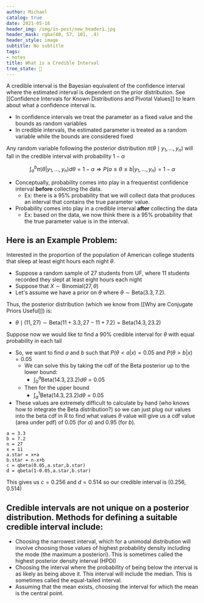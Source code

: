 ```yaml
---
author: Michael
catalog: true
date: 2021-05-16
header_img: /img/in-post/new_header1.jpg
header_mask: rgba(40, 57, 101, .4)
header_style: image
subtitle: No subtitle
tags:
- notes
title: What is a Credible Interval
tree_state: 🌿
---
```


A credible interval is the Bayesian equivalent of the confidence interval where the estimated interval is dependent on the prior distribution. See [[Confidence Intervals for Known Distributions and Pivotal Values]] to learn about what a confidence interval is.

- In confidence intervals we treat the parameter as a fixed value and the bounds as random variables
- In credible intervals, the estimated parameter is treated as a random variable while the bounds are considered fixed

Any random variable following the posterior distribution $\pi(\theta \mid y_1,\ldots, y_n)$ will fall in the credible interval with probability $1-\alpha$

$$\int_a^b \pi(\theta | y_1,\ldots, y_n) d \theta=1-\alpha \Longrightarrow P\left(a \leq \theta \leq b | y_{1}, \ldots, y_{n}\right)=1-\alpha$$

- Conceptually, probability comes into play in a frequentist
confidence interval **before** collecting the data.
	- Ex: there is a 95% probability that we will collect data that produces an interval that contains the true parameter value.
-  Probability comes into play in a credible
interval **after** collecting the data
	- Ex: based on the data, we now think there is a 95%  probability that the true parameter value is in the interval.
	
## Here is an Example Problem:
Interested in the proportion of the population of American college students that sleep at least eight hours each night $\theta$.
- Suppose a random sample of 27 students from UF, where 11 students recorded they slept at least eight hours each night
- Suppose that $X \sim \text{Binomial}(27,\theta)$
- Let's assume we have a prior on $\theta$ where $\theta \sim \text{Beta}(3.3,7.2)$.

Thus, the posterior distribution (which we know from  [[Why are Conjugate Priors Useful]]) is:
- $\theta \mid (11,27) ∼ \text{Beta}(11 + 3.3, 27 − 11 + 7.2) = \text{Beta}(14.3, 23.2)$

Suppose now we would like to find a 90% credible interval for $\theta$ with equal probability in each tail
- So, we want to find $a$ and $b$ such that $P(\theta < a|x) = 0.05$ and $P(\theta > b|x) = 0.05$
	- We can solve this by taking the cdf of the Beta posterior up to the lower bound:
		- $\int_0^a \text{Beta}(14.3, 23.2) d\theta = 0.05$
	- Then for the upper bound
		- $\int_d^1 \text{Beta}(14.3, 23.2) d\theta = 0.05$
- These values are extremely difficult to calculate by hand (who knows how to integrate the Beta distribution?) so we can just plug our values into the beta cdf in R to find what values $\theta$ value will give us a cdf value (area under pdf) of 0.05 (for $a$) and 0.95 (for $b$).
```
a = 3.3
b = 7.2
n = 27
x = 11
a.star = x+a
b.star = n-x+b
c = qbeta(0.05,a.star,b.star)
d = qbeta(1-0.05,a.star,b.star)
```

This gives us $c = 0.256$ and $d = 0.514$ so our credible interval is $(0.256, 0.514)$

## Credible intervals are not unique on a posterior distribution. Methods for defining a suitable credible interval include:
- Choosing the narrowest interval, which for a unimodal distribution will involve choosing those values of highest probability density including the mode (the maximum a posteriori). This is sometimes called the highest posterior density interval (HPDI)
- Choosing the interval where the probability of being below the interval is as likely as being above it. This interval will include the median. This is sometimes called the equal-tailed interval.
- Assuming that the mean exists, choosing the interval for which the mean is the central point.